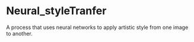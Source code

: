 # Neural_styleTranfer
A process that uses neural networks to apply artistic style from one image to another.
